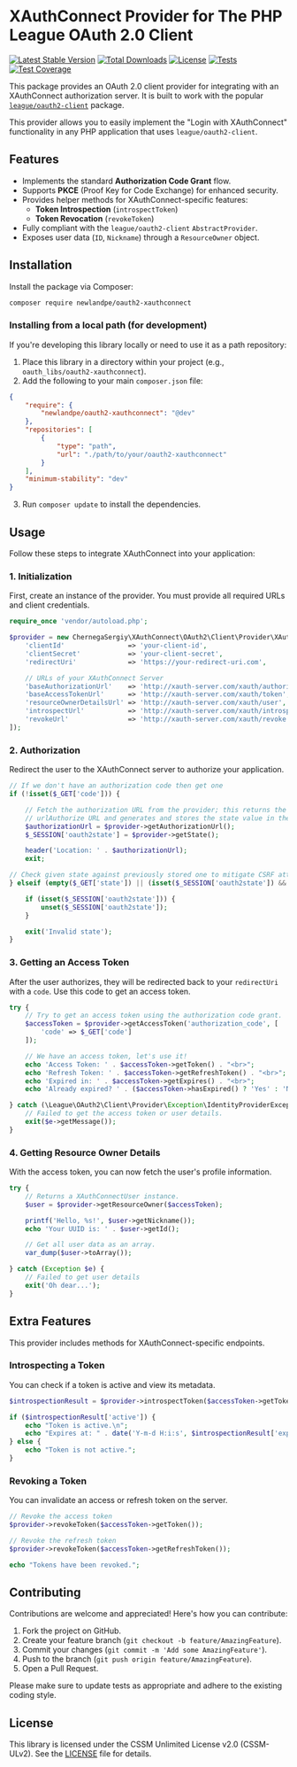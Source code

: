 # XAuthConnect Provider for The PHP League OAuth 2.0 Client

[![Latest Stable Version](https://img.shields.io/packagist/v/newlandpe/oauth2-xauthconnect.svg?label=Packagist&logo=packagist)](https://packagist.org/packages/newlandpe/oauth2-xauthconnect)
[![Total Downloads](https://img.shields.io/packagist/dt/newlandpe/oauth2-xauthconnect.svg?label=Downloads&logo=packagist)](https://packagist.org/packages/newlandpe/oauth2-xauthconnect)
[![License](https://img.shields.io/packagist/l/newlandpe/oauth2-xauthconnect.svg?label=Licence&logo=open-source-initiative)](https://packagist.org/packages/newlandpe/oauth2-xauthconnect)
[![Tests](https://img.shields.io/github/actions/workflow/status/newlandpe/oauth2-xauthconnect/phpunit.yml?label=Tests&logo=github)](https://github.com/newlandpe/oauth2-xauthconnect/actions/workflows/phpunit.yml)
[![Test Coverage](https://img.shields.io/codecov/c/github/newlandpe/oauth2-xauthconnect?label=Test%20Coverage&logo=codecov)](https://app.codecov.io/gh/newlandpe/oauth2-xauthconnect)

This package provides an OAuth 2.0 client provider for integrating with an XAuthConnect authorization server. It is built to work with the popular [`league/oauth2-client`](https://github.com/thephpleague/oauth2-client) package.

This provider allows you to easily implement the "Login with XAuthConnect" functionality in any PHP application that uses `league/oauth2-client`.

## Features

- Implements the standard **Authorization Code Grant** flow.
- Supports **PKCE** (Proof Key for Code Exchange) for enhanced security.
- Provides helper methods for XAuthConnect-specific features:
  - **Token Introspection** (`introspectToken`)
  - **Token Revocation** (`revokeToken`)
- Fully compliant with the `league/oauth2-client` `AbstractProvider`.
- Exposes user data (`ID`, `Nickname`) through a `ResourceOwner` object.

## Installation

Install the package via Composer:

```bash
composer require newlandpe/oauth2-xauthconnect
```

### Installing from a local path (for development)

If you're developing this library locally or need to use it as a path repository:

1. Place this library in a directory within your project (e.g., `oauth_libs/oauth2-xauthconnect`).
2. Add the following to your main `composer.json` file:

```json
{
    "require": {
        "newlandpe/oauth2-xauthconnect": "@dev"
    },
    "repositories": [
        {
            "type": "path",
            "url": "./path/to/your/oauth2-xauthconnect"
        }
    ],
    "minimum-stability": "dev"
}
```

3. Run `composer update` to install the dependencies.

## Usage

Follow these steps to integrate XAuthConnect into your application:

### 1. Initialization

First, create an instance of the provider. You must provide all required URLs and client credentials.

```php
require_once 'vendor/autoload.php';

$provider = new ChernegaSergiy\XAuthConnect\OAuth2\Client\Provider\XAuthConnect([
    'clientId'                => 'your-client-id',
    'clientSecret'            => 'your-client-secret',
    'redirectUri'             => 'https://your-redirect-uri.com',

    // URLs of your XAuthConnect Server
    'baseAuthorizationUrl'    => 'http://xauth-server.com/xauth/authorize',
    'baseAccessTokenUrl'      => 'http://xauth-server.com/xauth/token',
    'resourceOwnerDetailsUrl' => 'http://xauth-server.com/xauth/user',
    'introspectUrl'           => 'http://xauth-server.com/xauth/introspect',
    'revokeUrl'               => 'http://xauth-server.com/xauth/revoke'
]);
```

### 2. Authorization

Redirect the user to the XAuthConnect server to authorize your application.

```php
// If we don't have an authorization code then get one
if (!isset($_GET['code'])) {

    // Fetch the authorization URL from the provider; this returns the
    // urlAuthorize URL and generates and stores the state value in the session.
    $authorizationUrl = $provider->getAuthorizationUrl();
    $_SESSION['oauth2state'] = $provider->getState();

    header('Location: ' . $authorizationUrl);
    exit;

// Check given state against previously stored one to mitigate CSRF attack
} elseif (empty($_GET['state']) || (isset($_SESSION['oauth2state']) && $_GET['state'] !== $_SESSION['oauth2state'])) {

    if (isset($_SESSION['oauth2state'])) {
        unset($_SESSION['oauth2state']);
    }

    exit('Invalid state');
}
```

### 3. Getting an Access Token

After the user authorizes, they will be redirected back to your `redirectUri` with a `code`. Use this code to get an access token.

```php
try {
    // Try to get an access token using the authorization code grant.
    $accessToken = $provider->getAccessToken('authorization_code', [
        'code' => $_GET['code']
    ]);

    // We have an access token, let's use it!
    echo 'Access Token: ' . $accessToken->getToken() . "<br>";
    echo 'Refresh Token: ' . $accessToken->getRefreshToken() . "<br>";
    echo 'Expired in: ' . $accessToken->getExpires() . "<br>";
    echo 'Already expired? ' . ($accessToken->hasExpired() ? 'Yes' : 'No') . "<br>";

} catch (\League\OAuth2\Client\Provider\Exception\IdentityProviderException $e) {
    // Failed to get the access token or user details.
    exit($e->getMessage());
}
```

### 4. Getting Resource Owner Details

With the access token, you can now fetch the user's profile information.

```php
try {
    // Returns a XAuthConnectUser instance.
    $user = $provider->getResourceOwner($accessToken);

    printf('Hello, %s!', $user->getNickname());
    echo 'Your UUID is: ' . $user->getId();

    // Get all user data as an array.
    var_dump($user->toArray());

} catch (Exception $e) {
    // Failed to get user details
    exit('Oh dear...');
}
```

## Extra Features

This provider includes methods for XAuthConnect-specific endpoints.

### Introspecting a Token

You can check if a token is active and view its metadata.

```php
$introspectionResult = $provider->introspectToken($accessToken->getToken());

if ($introspectionResult['active']) {
    echo "Token is active.\n";
    echo "Expires at: " . date('Y-m-d H:i:s', $introspectionResult['exp']);
} else {
    echo "Token is not active.";
}
```

### Revoking a Token

You can invalidate an access or refresh token on the server.

```php
// Revoke the access token
$provider->revokeToken($accessToken->getToken());

// Revoke the refresh token
$provider->revokeToken($accessToken->getRefreshToken());

echo "Tokens have been revoked.";
```

## Contributing

Contributions are welcome and appreciated! Here's how you can contribute:

1. Fork the project on GitHub.
2. Create your feature branch (`git checkout -b feature/AmazingFeature`).
3. Commit your changes (`git commit -m 'Add some AmazingFeature'`).
4. Push to the branch (`git push origin feature/AmazingFeature`).
5. Open a Pull Request.

Please make sure to update tests as appropriate and adhere to the existing coding style.

## License

This library is licensed under the CSSM Unlimited License v2.0 (CSSM-ULv2). See the [LICENSE](LICENSE) file for details.
